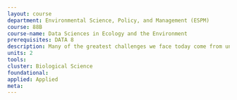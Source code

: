 ```yaml
---
layout: course 
department: Environmental Science, Policy, and Management (ESPM)
course: 88B
course-name: Data Sciences in Ecology and the Environment
prerequisites: DATA 8
description: Many of the greatest challenges we face today come from understanding and interacting with the natural world - from global climate change to the sudden collapse of fisheries and forests, from the spread of disease and invasive species to the unknown wealth of medical, cultural, and technological value we derive from nature. Advances in satellites and micro-sensors, computation, informatics and the Internet have made available unprecedented amounts of data about the natural world, and with it, new challenges of sifting, processing and synthesizing large and diverse sources of information. In this course, students will apply methods and understanding they gain in the Foundations course to real-world ecological and environmental data sets. Through this hands-on approach, students will learn more about issues in the natural world while also developing the practical skills for working with heterogeneous real-world data encountered in all areas of data science.
units: 2
tools: 
cluster: Biological Science
foundational: 
applied: Applied
meta: 
---
```

